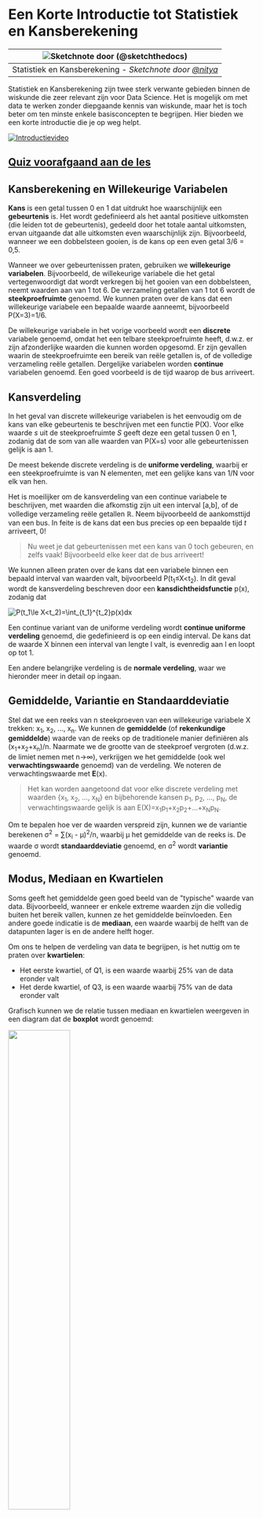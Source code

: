 <!--
CO_OP_TRANSLATOR_METADATA:
{
  "original_hash": "8bbb3fa0d4ad61384a3b4b5f7560226f",
  "translation_date": "2025-09-04T19:58:02+00:00",
  "source_file": "1-Introduction/04-stats-and-probability/README.md",
  "language_code": "nl"
}
-->
# Een Korte Introductie tot Statistiek en Kansberekening

|![ Sketchnote door [(@sketchthedocs)](https://sketchthedocs.dev) ](../../sketchnotes/04-Statistics-Probability.png)|
|:---:|
| Statistiek en Kansberekening - _Sketchnote door [@nitya](https://twitter.com/nitya)_ |

Statistiek en Kansberekening zijn twee sterk verwante gebieden binnen de wiskunde die zeer relevant zijn voor Data Science. Het is mogelijk om met data te werken zonder diepgaande kennis van wiskunde, maar het is toch beter om ten minste enkele basisconcepten te begrijpen. Hier bieden we een korte introductie die je op weg helpt.

[![Introductievideo](../../../../translated_images/video-prob-and-stats.e4282e5efa2f2543400843ed98b1057065c9600cebfc8a728e8931b5702b2ae4.nl.png)](https://youtu.be/Z5Zy85g4Yjw)

## [Quiz voorafgaand aan de les](https://purple-hill-04aebfb03.1.azurestaticapps.net/quiz/6)

## Kansberekening en Willekeurige Variabelen

**Kans** is een getal tussen 0 en 1 dat uitdrukt hoe waarschijnlijk een **gebeurtenis** is. Het wordt gedefinieerd als het aantal positieve uitkomsten (die leiden tot de gebeurtenis), gedeeld door het totale aantal uitkomsten, ervan uitgaande dat alle uitkomsten even waarschijnlijk zijn. Bijvoorbeeld, wanneer we een dobbelsteen gooien, is de kans op een even getal 3/6 = 0,5.

Wanneer we over gebeurtenissen praten, gebruiken we **willekeurige variabelen**. Bijvoorbeeld, de willekeurige variabele die het getal vertegenwoordigt dat wordt verkregen bij het gooien van een dobbelsteen, neemt waarden aan van 1 tot 6. De verzameling getallen van 1 tot 6 wordt de **steekproefruimte** genoemd. We kunnen praten over de kans dat een willekeurige variabele een bepaalde waarde aanneemt, bijvoorbeeld P(X=3)=1/6.

De willekeurige variabele in het vorige voorbeeld wordt een **discrete** variabele genoemd, omdat het een telbare steekproefruimte heeft, d.w.z. er zijn afzonderlijke waarden die kunnen worden opgesomd. Er zijn gevallen waarin de steekproefruimte een bereik van reële getallen is, of de volledige verzameling reële getallen. Dergelijke variabelen worden **continue** variabelen genoemd. Een goed voorbeeld is de tijd waarop de bus arriveert.

## Kansverdeling

In het geval van discrete willekeurige variabelen is het eenvoudig om de kans van elke gebeurtenis te beschrijven met een functie P(X). Voor elke waarde *s* uit de steekproefruimte *S* geeft deze een getal tussen 0 en 1, zodanig dat de som van alle waarden van P(X=s) voor alle gebeurtenissen gelijk is aan 1.

De meest bekende discrete verdeling is de **uniforme verdeling**, waarbij er een steekproefruimte is van N elementen, met een gelijke kans van 1/N voor elk van hen.

Het is moeilijker om de kansverdeling van een continue variabele te beschrijven, met waarden die afkomstig zijn uit een interval [a,b], of de volledige verzameling reële getallen ℝ. Neem bijvoorbeeld de aankomsttijd van een bus. In feite is de kans dat een bus precies op een bepaalde tijd *t* arriveert, 0!

> Nu weet je dat gebeurtenissen met een kans van 0 toch gebeuren, en zelfs vaak! Bijvoorbeeld elke keer dat de bus arriveert!

We kunnen alleen praten over de kans dat een variabele binnen een bepaald interval van waarden valt, bijvoorbeeld P(t<sub>1</sub>≤X<t<sub>2</sub>). In dit geval wordt de kansverdeling beschreven door een **kansdichtheidsfunctie** p(x), zodanig dat

![P(t_1\le X<t_2)=\int_{t_1}^{t_2}p(x)dx](../../../../translated_images/probability-density.a8aad29f17a14afb519b407c7b6edeb9f3f9aa5f69c9e6d9445f604e5f8a2bf7.nl.png)

Een continue variant van de uniforme verdeling wordt **continue uniforme verdeling** genoemd, die gedefinieerd is op een eindig interval. De kans dat de waarde X binnen een interval van lengte l valt, is evenredig aan l en loopt op tot 1.

Een andere belangrijke verdeling is de **normale verdeling**, waar we hieronder meer in detail op ingaan.

## Gemiddelde, Variantie en Standaarddeviatie

Stel dat we een reeks van n steekproeven van een willekeurige variabele X trekken: x<sub>1</sub>, x<sub>2</sub>, ..., x<sub>n</sub>. We kunnen de **gemiddelde** (of **rekenkundige gemiddelde**) waarde van de reeks op de traditionele manier definiëren als (x<sub>1</sub>+x<sub>2</sub>+x<sub>n</sub>)/n. Naarmate we de grootte van de steekproef vergroten (d.w.z. de limiet nemen met n→∞), verkrijgen we het gemiddelde (ook wel **verwachtingswaarde** genoemd) van de verdeling. We noteren de verwachtingswaarde met **E**(x).

> Het kan worden aangetoond dat voor elke discrete verdeling met waarden {x<sub>1</sub>, x<sub>2</sub>, ..., x<sub>N</sub>} en bijbehorende kansen p<sub>1</sub>, p<sub>2</sub>, ..., p<sub>N</sub>, de verwachtingswaarde gelijk is aan E(X)=x<sub>1</sub>p<sub>1</sub>+x<sub>2</sub>p<sub>2</sub>+...+x<sub>N</sub>p<sub>N</sub>.

Om te bepalen hoe ver de waarden verspreid zijn, kunnen we de variantie berekenen σ<sup>2</sup> = ∑(x<sub>i</sub> - μ)<sup>2</sup>/n, waarbij μ het gemiddelde van de reeks is. De waarde σ wordt **standaarddeviatie** genoemd, en σ<sup>2</sup> wordt **variantie** genoemd.

## Modus, Mediaan en Kwartielen

Soms geeft het gemiddelde geen goed beeld van de "typische" waarde van data. Bijvoorbeeld, wanneer er enkele extreme waarden zijn die volledig buiten het bereik vallen, kunnen ze het gemiddelde beïnvloeden. Een andere goede indicatie is de **mediaan**, een waarde waarbij de helft van de datapunten lager is en de andere helft hoger.

Om ons te helpen de verdeling van data te begrijpen, is het nuttig om te praten over **kwartielen**:

* Het eerste kwartiel, of Q1, is een waarde waarbij 25% van de data eronder valt
* Het derde kwartiel, of Q3, is een waarde waarbij 75% van de data eronder valt

Grafisch kunnen we de relatie tussen mediaan en kwartielen weergeven in een diagram dat de **boxplot** wordt genoemd:

<img src="images/boxplot_explanation.png" width="50%"/>

Hier berekenen we ook de **interkwartielafstand** IQR=Q3-Q1, en zogenaamde **uitbijters** - waarden die buiten de grenzen [Q1-1.5*IQR,Q3+1.5*IQR] liggen.

Voor een eindige verdeling die een klein aantal mogelijke waarden bevat, is een goede "typische" waarde degene die het vaakst voorkomt, wat de **modus** wordt genoemd. Dit wordt vaak toegepast op categorische data, zoals kleuren. Stel je een situatie voor waarin we twee groepen mensen hebben - sommigen die sterk de voorkeur geven aan rood, en anderen die blauw verkiezen. Als we kleuren coderen met nummers, zou de gemiddelde waarde voor een favoriete kleur ergens in het oranje-groene spectrum liggen, wat geen echte voorkeur aangeeft voor een van beide groepen. De modus zou echter een van de kleuren zijn, of beide kleuren, als het aantal mensen dat ervoor stemt gelijk is (in dat geval noemen we de steekproef **multimodaal**).

## Data uit de echte wereld

Wanneer we data uit het echte leven analyseren, zijn ze vaak geen willekeurige variabelen in de strikte zin, omdat we geen experimenten uitvoeren met onbekende resultaten. Bijvoorbeeld, neem een team van honkbalspelers en hun lichaamsgegevens, zoals lengte, gewicht en leeftijd. Die cijfers zijn niet echt willekeurig, maar we kunnen toch dezelfde wiskundige concepten toepassen. Bijvoorbeeld, een reeks van gewichten van mensen kan worden beschouwd als een reeks waarden die afkomstig zijn van een willekeurige variabele. Hieronder staat de reeks gewichten van echte honkbalspelers uit [Major League Baseball](http://mlb.mlb.com/index.jsp), afkomstig uit [deze dataset](http://wiki.stat.ucla.edu/socr/index.php/SOCR_Data_MLB_HeightsWeights) (voor jouw gemak worden alleen de eerste 20 waarden weergegeven):

```
[180.0, 215.0, 210.0, 210.0, 188.0, 176.0, 209.0, 200.0, 231.0, 180.0, 188.0, 180.0, 185.0, 160.0, 180.0, 185.0, 197.0, 189.0, 185.0, 219.0]
```

> **Opmerking**: Om een voorbeeld te zien van het werken met deze dataset, bekijk [het bijbehorende notebook](notebook.ipynb). Er zijn ook een aantal uitdagingen in deze les, en je kunt ze voltooien door wat code toe te voegen aan dat notebook. Als je niet zeker weet hoe je met data moet werken, maak je geen zorgen - we komen later terug op het werken met data met Python. Als je niet weet hoe je code moet uitvoeren in Jupyter Notebook, bekijk [dit artikel](https://soshnikov.com/education/how-to-execute-notebooks-from-github/).

Hier is de boxplot die het gemiddelde, de mediaan en de kwartielen voor onze data toont:

![Gewicht Boxplot](../../../../translated_images/weight-boxplot.1dbab1c03af26f8a008fff4e17680082c8ab147d6df646cbac440bbf8f5b9c42.nl.png)

Omdat onze data informatie bevat over verschillende speler **rollen**, kunnen we ook een boxplot per rol maken - dit stelt ons in staat om een idee te krijgen van hoe de parameters verschillen tussen rollen. Deze keer bekijken we de lengte:

![Boxplot per rol](../../../../translated_images/boxplot_byrole.036b27a1c3f52d42f66fba2324ec5cde0a1bca6a01a619eeb0ce7cd054b2527b.nl.png)

Dit diagram suggereert dat, gemiddeld genomen, de lengte van eerste honkspelers hoger is dan die van tweede honkspelers. Later in deze les leren we hoe we deze hypothese formeler kunnen testen en hoe we kunnen aantonen dat onze data statistisch significant is om dit te bewijzen.

> Bij het werken met data uit de echte wereld gaan we ervan uit dat alle datapunten steekproeven zijn die afkomstig zijn van een bepaalde kansverdeling. Deze aanname stelt ons in staat om machine learning-technieken toe te passen en werkende voorspellende modellen te bouwen.

Om te zien wat de verdeling van onze data is, kunnen we een grafiek maken die een **histogram** wordt genoemd. De X-as bevat een aantal verschillende gewichtsintervallen (zogenaamde **bins**), en de verticale as toont het aantal keren dat onze willekeurige variabele binnen een bepaald interval viel.

![Histogram van echte wereld data](../../../../translated_images/weight-histogram.bfd00caf7fc30b145b21e862dba7def41c75635d5280de25d840dd7f0b00545e.nl.png)

Uit dit histogram kun je zien dat alle waarden gecentreerd zijn rond een bepaald gemiddeld gewicht, en hoe verder we van dat gewicht af gaan, hoe minder gewichten van die waarde worden aangetroffen. Met andere woorden, het is zeer onwaarschijnlijk dat het gewicht van een honkbalspeler sterk afwijkt van het gemiddelde gewicht. De variantie van gewichten toont de mate waarin gewichten waarschijnlijk verschillen van het gemiddelde.

> Als we gewichten van andere mensen nemen, niet uit de honkbalcompetitie, is de verdeling waarschijnlijk anders. De vorm van de verdeling blijft echter hetzelfde, maar het gemiddelde en de variantie zouden veranderen. Dus, als we ons model trainen op honkbalspelers, is het waarschijnlijk dat het verkeerde resultaten geeft wanneer toegepast op studenten van een universiteit, omdat de onderliggende verdeling anders is.

## Normale Verdeling

De verdeling van gewichten die we hierboven hebben gezien is zeer typisch, en veel metingen uit de echte wereld volgen hetzelfde type verdeling, maar met verschillende gemiddelden en varianties. Deze verdeling wordt de **normale verdeling** genoemd, en speelt een zeer belangrijke rol in de statistiek.

Het gebruik van de normale verdeling is een correcte manier om willekeurige gewichten van potentiële honkbalspelers te genereren. Zodra we het gemiddelde gewicht `mean` en de standaarddeviatie `std` kennen, kunnen we 1000 gewichtssteekproeven genereren op de volgende manier:
```python
samples = np.random.normal(mean,std,1000)
``` 

Als we het histogram van de gegenereerde steekproeven plotten, zien we een afbeelding die erg lijkt op die hierboven. En als we het aantal steekproeven en het aantal bins vergroten, kunnen we een afbeelding van een normale verdeling genereren die dichter bij ideaal is:

![Normale verdeling met mean=0 en std.dev=1](../../../../translated_images/normal-histogram.dfae0d67c202137d552d0015fb87581eca263925e512404f3c12d8885315432e.nl.png)

*Normale verdeling met mean=0 en std.dev=1*

## Betrouwbaarheidsintervallen

Wanneer we praten over gewichten van honkbalspelers, gaan we ervan uit dat er een bepaalde **willekeurige variabele W** is die overeenkomt met de ideale kansverdeling van gewichten van alle honkbalspelers (de zogenaamde **populatie**). Onze reeks gewichten komt overeen met een subset van alle honkbalspelers die we de **steekproef** noemen. Een interessante vraag is: kunnen we de parameters van de verdeling van W kennen, d.w.z. het gemiddelde en de variantie van de populatie?

Het eenvoudigste antwoord zou zijn om het gemiddelde en de variantie van onze steekproef te berekenen. Het kan echter gebeuren dat onze willekeurige steekproef de volledige populatie niet nauwkeurig vertegenwoordigt. Daarom is het logisch om te praten over **betrouwbaarheidsintervallen**.
> **Betrouwbaarheidsinterval** is de schatting van het werkelijke gemiddelde van de populatie op basis van onze steekproef, die met een bepaalde waarschijnlijkheid (of **niveau van vertrouwen**) nauwkeurig is.
Stel dat we een steekproef X<sub>1</sub>, ..., X<sub>n</sub> hebben uit onze verdeling. Elke keer dat we een steekproef trekken uit onze verdeling, krijgen we een andere gemiddelde waarde μ. Daarom kan μ worden beschouwd als een willekeurige variabele. Een **betrouwbaarheidsinterval** met betrouwbaarheid p is een paar waarden (L<sub>p</sub>,R<sub>p</sub>), zodanig dat **P**(L<sub>p</sub>≤μ≤R<sub>p</sub>) = p, oftewel de kans dat de gemeten gemiddelde waarde binnen het interval valt, is gelijk aan p.

Het gaat verder dan onze korte introductie om in detail te bespreken hoe deze betrouwbaarheidsintervallen worden berekend. Meer details zijn te vinden [op Wikipedia](https://en.wikipedia.org/wiki/Confidence_interval). Kort gezegd definiëren we de verdeling van het berekende steekproefgemiddelde ten opzichte van het werkelijke gemiddelde van de populatie, wat wordt genoemd de **student-verdeling**.

> **Interessant feit**: De student-verdeling is genoemd naar wiskundige William Sealy Gosset, die zijn artikel publiceerde onder het pseudoniem "Student". Hij werkte in de Guinness-brouwerij, en volgens een van de versies wilde zijn werkgever niet dat het grote publiek wist dat ze statistische tests gebruikten om de kwaliteit van grondstoffen te bepalen.

Als we het gemiddelde μ van onze populatie willen schatten met betrouwbaarheid p, moeten we de *(1-p)/2-de percentiel* van een student-verdeling A nemen, die kan worden opgezocht in tabellen of berekend met ingebouwde functies van statistische software (bijv. Python, R, enz.). Dan wordt het interval voor μ gegeven door X±A*D/√n, waarbij X het verkregen gemiddelde van de steekproef is en D de standaarddeviatie.

> **Opmerking**: We laten ook de bespreking van een belangrijk concept van [vrijheidsgraden](https://en.wikipedia.org/wiki/Degrees_of_freedom_(statistics)) weg, wat belangrijk is in relatie tot de student-verdeling. Je kunt meer uitgebreide boeken over statistiek raadplegen om dit concept dieper te begrijpen.

Een voorbeeld van het berekenen van betrouwbaarheidsintervallen voor gewichten en lengtes is te vinden in de [bijbehorende notebooks](notebook.ipynb).

| p    | Gemiddelde gewicht |
|------|--------------------|
| 0.85 | 201.73±0.94       |
| 0.90 | 201.73±1.08       |
| 0.95 | 201.73±1.28       |

Merk op dat hoe hoger de betrouwbaarheid, hoe breder het betrouwbaarheidsinterval.

## Hypothesetoetsing

In onze dataset van honkbalspelers zijn er verschillende spelersrollen, die hieronder kunnen worden samengevat (bekijk de [bijbehorende notebook](notebook.ipynb) om te zien hoe deze tabel kan worden berekend):

| Rol               | Lengte     | Gewicht    | Aantal |
|-------------------|------------|------------|--------|
| Catcher           | 72.723684  | 204.328947 | 76     |
| Designated_Hitter | 74.222222  | 220.888889 | 18     |
| First_Baseman     | 74.000000  | 213.109091 | 55     |
| Outfielder        | 73.010309  | 199.113402 | 194    |
| Relief_Pitcher    | 74.374603  | 203.517460 | 315    |
| Second_Baseman    | 71.362069  | 184.344828 | 58     |
| Shortstop         | 71.903846  | 182.923077 | 52     |
| Starting_Pitcher  | 74.719457  | 205.163636 | 221    |
| Third_Baseman     | 73.044444  | 200.955556 | 45     |

We kunnen zien dat de gemiddelde lengte van eerste honkspelers hoger is dan die van tweede honkspelers. Daarom kunnen we geneigd zijn te concluderen dat **eerste honkspelers langer zijn dan tweede honkspelers**.

> Deze uitspraak wordt een **hypothese** genoemd, omdat we niet weten of het feit daadwerkelijk waar is.

Het is echter niet altijd duidelijk of we deze conclusie kunnen trekken. Uit de bovenstaande discussie weten we dat elk gemiddelde een bijbehorend betrouwbaarheidsinterval heeft, en dus kan dit verschil gewoon een statistische fout zijn. We hebben een meer formele manier nodig om onze hypothese te testen.

Laten we betrouwbaarheidsintervallen afzonderlijk berekenen voor de lengtes van eerste en tweede honkspelers:

| Betrouwbaarheid | Eerste honkspelers | Tweede honkspelers |
|-----------------|--------------------|--------------------|
| 0.85            | 73.62..74.38      | 71.04..71.69       |
| 0.90            | 73.56..74.44      | 70.99..71.73       |
| 0.95            | 73.47..74.53      | 70.92..71.81       |

We kunnen zien dat bij geen enkele betrouwbaarheid de intervallen overlappen. Dat bewijst onze hypothese dat eerste honkspelers langer zijn dan tweede honkspelers.

Meer formeel is het probleem dat we oplossen om te zien of **twee kansverdelingen hetzelfde zijn**, of op zijn minst dezelfde parameters hebben. Afhankelijk van de verdeling moeten we verschillende tests gebruiken. Als we weten dat onze verdelingen normaal zijn, kunnen we de **[Student t-test](https://en.wikipedia.org/wiki/Student%27s_t-test)** toepassen.

Bij de Student t-test berekenen we de zogenaamde **t-waarde**, die het verschil tussen gemiddelden aangeeft, rekening houdend met de variantie. Het is aangetoond dat de t-waarde de **student-verdeling** volgt, wat ons in staat stelt de drempelwaarde te verkrijgen voor een gegeven betrouwbaarheidsniveau **p** (dit kan worden berekend of opgezocht in numerieke tabellen). We vergelijken vervolgens de t-waarde met deze drempel om de hypothese goed te keuren of te verwerpen.

In Python kunnen we het **SciPy**-pakket gebruiken, dat de functie `ttest_ind` bevat (naast vele andere nuttige statistische functies!). Het berekent de t-waarde voor ons en doet ook de omgekeerde opzoeking van de betrouwbaarheids-p-waarde, zodat we alleen naar de betrouwbaarheid hoeven te kijken om de conclusie te trekken.

Bijvoorbeeld, onze vergelijking tussen de lengtes van eerste en tweede honkspelers geeft ons de volgende resultaten:
```python
from scipy.stats import ttest_ind

tval, pval = ttest_ind(df.loc[df['Role']=='First_Baseman',['Height']], df.loc[df['Role']=='Designated_Hitter',['Height']],equal_var=False)
print(f"T-value = {tval[0]:.2f}\nP-value: {pval[0]}")
```
```
T-value = 7.65
P-value: 9.137321189738925e-12
```
In ons geval is de p-waarde erg laag, wat betekent dat er sterk bewijs is dat eerste honkspelers langer zijn.

Er zijn ook verschillende andere soorten hypothesen die we mogelijk willen testen, bijvoorbeeld:
* Bewijzen dat een gegeven steekproef een bepaalde verdeling volgt. In ons geval hebben we aangenomen dat lengtes normaal verdeeld zijn, maar dat vereist formele statistische verificatie.
* Bewijzen dat een gemiddelde waarde van een steekproef overeenkomt met een vooraf gedefinieerde waarde.
* Vergelijken van gemiddelden van een aantal steekproeven (bijv. wat is het verschil in geluksniveaus tussen verschillende leeftijdsgroepen).

## Wet van de grote aantallen en centrale limietstelling

Een van de redenen waarom normale verdeling zo belangrijk is, is de zogenaamde **centrale limietstelling**. Stel dat we een grote steekproef van onafhankelijke N waarden X<sub>1</sub>, ..., X<sub>N</sub> hebben, genomen uit een willekeurige verdeling met gemiddelde μ en variantie σ<sup>2</sup>. Dan, voor voldoende grote N (met andere woorden, wanneer N→∞), zou het gemiddelde Σ<sub>i</sub>X<sub>i</sub> normaal verdeeld zijn, met gemiddelde μ en variantie σ<sup>2</sup>/N.

> Een andere manier om de centrale limietstelling te interpreteren is te zeggen dat, ongeacht de verdeling, wanneer je het gemiddelde berekent van een som van willekeurige variabele waarden, je uiteindelijk een normale verdeling krijgt.

Uit de centrale limietstelling volgt ook dat, wanneer N→∞, de kans dat het steekproefgemiddelde gelijk is aan μ 1 wordt. Dit staat bekend als **de wet van de grote aantallen**.

## Covariantie en correlatie

Een van de dingen die Data Science doet, is het vinden van relaties tussen gegevens. We zeggen dat twee reeksen **correleren** wanneer ze hetzelfde gedrag vertonen op hetzelfde moment, d.w.z. ze stijgen/dalen tegelijkertijd, of één reeks stijgt wanneer een andere daalt en vice versa. Met andere woorden, er lijkt een relatie te zijn tussen twee reeksen.

> Correlatie geeft niet noodzakelijk een oorzakelijk verband aan tussen twee reeksen; soms kunnen beide variabelen afhankelijk zijn van een externe oorzaak, of het kan puur toeval zijn dat de twee reeksen correleren. Sterke wiskundige correlatie is echter een goede indicatie dat twee variabelen op de een of andere manier verbonden zijn.

Wiskundig gezien is het belangrijkste concept dat de relatie tussen twee willekeurige variabelen laat zien **covariantie**, die als volgt wordt berekend: Cov(X,Y) = **E**\[(X-**E**(X))(Y-**E**(Y))\]. We berekenen de afwijking van beide variabelen ten opzichte van hun gemiddelde waarden en vervolgens het product van die afwijkingen. Als beide variabelen samen afwijken, is het product altijd een positieve waarde, wat optelt tot positieve covariantie. Als beide variabelen niet synchroon afwijken (d.w.z. één valt onder het gemiddelde wanneer een andere boven het gemiddelde stijgt), krijgen we altijd negatieve getallen, wat optelt tot negatieve covariantie. Als de afwijkingen niet afhankelijk zijn, tellen ze op tot ongeveer nul.

De absolute waarde van covariantie vertelt ons niet veel over hoe groot de correlatie is, omdat het afhangt van de grootte van de werkelijke waarden. Om het te normaliseren, kunnen we de covariantie delen door de standaarddeviatie van beide variabelen, om **correlatie** te krijgen. Het goede is dat correlatie altijd in het bereik [-1,1] ligt, waarbij 1 sterke positieve correlatie tussen waarden aangeeft, -1 sterke negatieve correlatie, en 0 geen correlatie (variabelen zijn onafhankelijk).

**Voorbeeld**: We kunnen de correlatie berekenen tussen gewichten en lengtes van honkbalspelers uit de hierboven genoemde dataset:
```python
print(np.corrcoef(weights,heights))
```
Als resultaat krijgen we een **correlatiematrix** zoals deze:
```
array([[1.        , 0.52959196],
       [0.52959196, 1.        ]])
```

> Een correlatiematrix C kan worden berekend voor een willekeurig aantal invoerreeksen S<sub>1</sub>, ..., S<sub>n</sub>. De waarde van C<sub>ij</sub> is de correlatie tussen S<sub>i</sub> en S<sub>j</sub>, en diagonale elementen zijn altijd 1 (wat ook zelfcorrelatie van S<sub>i</sub> is).

In ons geval geeft de waarde 0.53 aan dat er enige correlatie is tussen het gewicht en de lengte van een persoon. We kunnen ook de spreidingsdiagram van één waarde tegen de andere maken om de relatie visueel te zien:

![Relatie tussen gewicht en lengte](../../../../translated_images/weight-height-relationship.3f06bde4ca2aba9974182c4ef037ed602acd0fbbbbe2ca91cefd838a9e66bcf9.nl.png)

> Meer voorbeelden van correlatie en covariantie zijn te vinden in de [bijbehorende notebook](notebook.ipynb).

## Conclusie

In deze sectie hebben we geleerd:

* basisstatistische eigenschappen van gegevens, zoals gemiddelde, variantie, modus en kwartielen
* verschillende verdelingen van willekeurige variabelen, waaronder normale verdeling
* hoe correlatie te vinden tussen verschillende eigenschappen
* hoe het solide apparaat van wiskunde en statistiek te gebruiken om enkele hypothesen te bewijzen
* hoe betrouwbaarheidsintervallen te berekenen voor willekeurige variabelen gegeven een gegevenssteekproef

Hoewel dit zeker geen uitputtende lijst is van onderwerpen die bestaan binnen kansberekening en statistiek, zou het voldoende moeten zijn om je een goede start te geven in deze cursus.

## 🚀 Uitdaging

Gebruik de voorbeeldcode in de notebook om andere hypothesen te testen:
1. Eerste honkspelers zijn ouder dan tweede honkspelers
2. Eerste honkspelers zijn langer dan derde honkspelers
3. Shortstops zijn langer dan tweede honkspelers

## [Post-lecture quiz](https://ff-quizzes.netlify.app/en/ds/)

## Review & Zelfstudie

Kansberekening en statistiek is zo'n breed onderwerp dat het een eigen cursus verdient. Als je dieper in de theorie wilt duiken, kun je verder lezen in enkele van de volgende boeken:

1. [Carlos Fernandez-Granda](https://cims.nyu.edu/~cfgranda/) van New York University heeft geweldige collegedictaten [Probability and Statistics for Data Science](https://cims.nyu.edu/~cfgranda/pages/stuff/probability_stats_for_DS.pdf) (online beschikbaar)
1. [Peter en Andrew Bruce. Practical Statistics for Data Scientists.](https://www.oreilly.com/library/view/practical-statistics-for/9781491952955/) [[voorbeeldcode in R](https://github.com/andrewgbruce/statistics-for-data-scientists)].
1. [James D. Miller. Statistics for Data Science](https://www.packtpub.com/product/statistics-for-data-science/9781788290678) [[voorbeeldcode in R](https://github.com/PacktPublishing/Statistics-for-Data-Science)]

## Opdracht

[Kleine Diabetesstudie](assignment.md)

## Credits

Deze les is met ♥️ geschreven door [Dmitry Soshnikov](http://soshnikov.com)

---

**Disclaimer**:  
Dit document is vertaald met behulp van de AI-vertalingsservice [Co-op Translator](https://github.com/Azure/co-op-translator). Hoewel we streven naar nauwkeurigheid, dient u zich ervan bewust te zijn dat geautomatiseerde vertalingen fouten of onnauwkeurigheden kunnen bevatten. Het originele document in zijn oorspronkelijke taal moet worden beschouwd als de gezaghebbende bron. Voor cruciale informatie wordt professionele menselijke vertaling aanbevolen. Wij zijn niet aansprakelijk voor eventuele misverstanden of verkeerde interpretaties die voortvloeien uit het gebruik van deze vertaling.